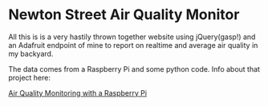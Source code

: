 # Newton Street Air Quality Monitor

All this is is a very hastily thrown together website using jQuery(gasp!) and an Adafruit endpoint of mine to report on realtime and average air quality in my backyard. 

The data comes from a Raspberry Pi and some python code. Info about that project here:

[Air Quality Monitoring with a Raspberry Pi](https://www.drkpxl.com/pollution-gas-and-noise-monitoring-with-raspberry-pi/)
